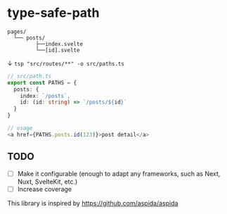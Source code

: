 # type-safe-path

```
pages/
  └── posts/
         ├──index.svelte
         └──[id].svelte
```

↓ `tsp "src/routes/**" -o src/paths.ts`

```ts
// src/path.ts
export const PATHS = {
  posts: {
    index: `/posts`,
    id: (id: string) => `/posts/${id}`
  }
}

// usage
<a href={PATHS.posts.id(123)}>post detail</a>
```

## TODO

- [ ] Make it configurable (enough to adapt any frameworks, such as Next, Nuxt, SvelteKit, etc.)
- [ ] Increase coverage

This library is inspired by https://github.com/aspida/aspida
